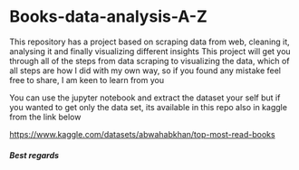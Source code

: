 # Books-data-analysis-A-Z
This repository has a project based on scraping data from web, cleaning it, analysing it and finally visualizing different insights
This project will get you through all of the steps from data scraping to visualizing the data, which of all steps are how I did with my own way, so if you found any mistake feel free to share, I am keen to learn from you

You can use the jupyter notebook and extract the dataset your self but if you wanted to get only the data set, its available in this repo also in kaggle from the link below

https://www.kaggle.com/datasets/abwahabkhan/top-most-read-books

##### Best regards
